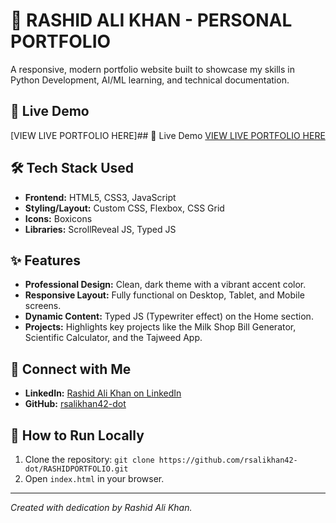 # 🌟 RASHID ALI KHAN - PERSONAL PORTFOLIO

A responsive, modern portfolio website built to showcase my skills in Python Development, AI/ML learning, and technical documentation.

## 🚀 Live Demo
[VIEW LIVE PORTFOLIO HERE]## 🚀 Live Demo
[VIEW LIVE PORTFOLIO HERE](https://rsalikhan42-dot.github.io/RASHIDPORTFOLIO/)
## 🛠️ Tech Stack Used
* **Frontend:** HTML5, CSS3, JavaScript
* **Styling/Layout:** Custom CSS, Flexbox, CSS Grid
* **Icons:** Boxicons
* **Libraries:** ScrollReveal JS, Typed JS

## ✨ Features
* **Professional Design:** Clean, dark theme with a vibrant accent color.
* **Responsive Layout:** Fully functional on Desktop, Tablet, and Mobile screens.
* **Dynamic Content:** Typed JS (Typewriter effect) on the Home section.
* **Projects:** Highlights key projects like the Milk Shop Bill Generator, Scientific Calculator, and the Tajweed App.

## 🔗 Connect with Me
* **LinkedIn:** [Rashid Ali Khan on LinkedIn](https://www.linkedin.com/in/rashid-ali-khan-27644b390)
* **GitHub:** [rsalikhan42-dot](https://github.com/rsalikhan42-dot)

## 📝 How to Run Locally
1. Clone the repository: `git clone https://github.com/rsalikhan42-dot/RASHIDPORTFOLIO.git`
2. Open `index.html` in your browser.

---
*Created with dedication by Rashid Ali Khan.*
